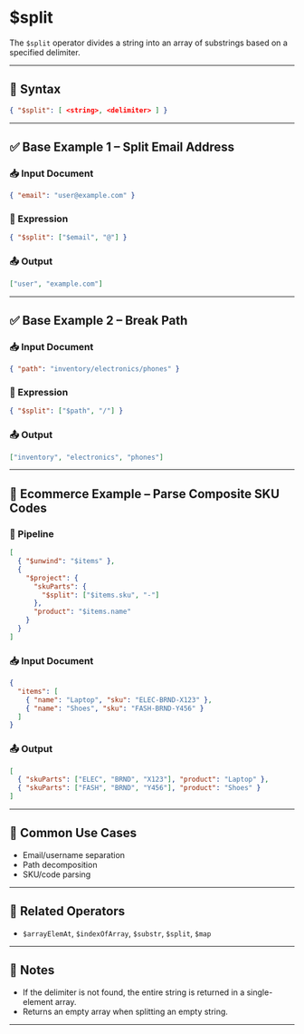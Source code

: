 # $split

The `$split` operator divides a string into an array of substrings based on a specified delimiter.

---

## 📌 Syntax

```json
{ "$split": [ <string>, <delimiter> ] }
```

---

## ✅ Base Example 1 – Split Email Address

### 📥 Input Document

```json
{ "email": "user@example.com" }
```

### 📌 Expression

```json
{ "$split": ["$email", "@"] }
```

### 📤 Output

```json
["user", "example.com"]
```

---

## ✅ Base Example 2 – Break Path

### 📥 Input Document

```json
{ "path": "inventory/electronics/phones" }
```

### 📌 Expression

```json
{ "$split": ["$path", "/"] }
```

### 📤 Output

```json
["inventory", "electronics", "phones"]
```

---

## 🧱 Ecommerce Example – Parse Composite SKU Codes

### 📌 Pipeline

```json
[
  { "$unwind": "$items" },
  {
    "$project": {
      "skuParts": {
        "$split": ["$items.sku", "-"]
      },
      "product": "$items.name"
    }
  }
]
```

### 📥 Input Document

```json
{
  "items": [
    { "name": "Laptop", "sku": "ELEC-BRND-X123" },
    { "name": "Shoes", "sku": "FASH-BRND-Y456" }
  ]
}
```

### 📤 Output

```json
[
  { "skuParts": ["ELEC", "BRND", "X123"], "product": "Laptop" },
  { "skuParts": ["FASH", "BRND", "Y456"], "product": "Shoes" }
]
```

---

## 🔧 Common Use Cases

- Email/username separation
- Path decomposition
- SKU/code parsing

---

## 🔗 Related Operators

- `$arrayElemAt`, `$indexOfArray`, `$substr`, `$split`, `$map`

---

## 🧠 Notes

- If the delimiter is not found, the entire string is returned in a single-element array.
- Returns an empty array when splitting an empty string.

---
